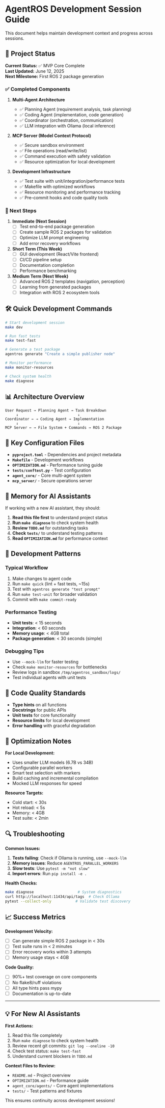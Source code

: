 # AgentROS Development Session Guide

This document helps maintain development context and progress across sessions.

## 🎯 Project Status

**Current Status:** ✅ MVP Core Complete  
**Last Updated:** June 12, 2025  
**Next Milestone:** First ROS 2 package generation

### ✅ Completed Components

1. **Multi-Agent Architecture**
   - ✅ Planning Agent (requirement analysis, task planning)
   - ✅ Coding Agent (implementation, code generation)  
   - ✅ Coordinator (orchestration, communication)
   - ✅ LLM integration with Ollama (local inference)

2. **MCP Server (Model Context Protocol)**
   - ✅ Secure sandbox environment
   - ✅ File operations (read/write/list)
   - ✅ Command execution with safety validation
   - ✅ Resource optimization for local development

3. **Development Infrastructure**
   - ✅ Test suite with unit/integration/performance tests
   - ✅ Makefile with optimized workflows
   - ✅ Resource monitoring and performance tracking
   - ✅ Pre-commit hooks and code quality tools

### 🚧 Next Steps

1. **Immediate (Next Session)**
   - [ ] Test end-to-end package generation
   - [ ] Create sample ROS 2 packages for validation
   - [ ] Optimize LLM prompt engineering
   - [ ] Add error recovery workflows

2. **Short Term (This Week)**
   - [ ] GUI development (React/Vite frontend)
   - [ ] CI/CD pipeline setup
   - [ ] Documentation completion
   - [ ] Performance benchmarking

3. **Medium Term (Next Week)**
   - [ ] Advanced ROS 2 templates (navigation, perception)
   - [ ] Learning from generated packages
   - [ ] Integration with ROS 2 ecosystem tools

## 🛠️ Quick Development Commands

```bash
# Start development session
make dev

# Run fast tests
make test-fast

# Generate a test package
agentros generate "Create a simple publisher node"

# Monitor performance
make monitor-resources

# Check system health
make diagnose
```

## 📊 Architecture Overview

```
User Request → Planning Agent → Task Breakdown
     ↓                           ↓
Coordinator ← → Coding Agent → Implementation
     ↓                           ↓
MCP Server ← → File System + Commands → ROS 2 Package
```

## 🔧 Key Configuration Files

- **`pyproject.toml`** - Dependencies and project metadata
- **`Makefile`** - Development workflows
- **`OPTIMIZATION.md`** - Performance tuning guide
- **`tests/conftest.py`** - Test configuration
- **`agent_core/`** - Core multi-agent system
- **`mcp_server/`** - Secure operations server

## 🧠 Memory for AI Assistants

If working with a new AI assistant, they should:

1. **Read this file first** to understand project status
2. **Run `make diagnose`** to check system health
3. **Review `TODO.md`** for outstanding tasks
4. **Check `tests/`** to understand testing patterns
5. **Read `OPTIMIZATION.md`** for performance context

## 🎨 Development Patterns

### Typical Workflow
1. Make changes to agent code
2. Run `make quick` (lint + fast tests, ~15s)
3. Test with `agentros generate "test prompt"`
4. Run `make test-unit` for broader validation
5. Commit with `make commit-ready`

### Performance Testing
- **Unit tests**: < 15 seconds
- **Integration**: < 60 seconds  
- **Memory usage**: < 4GB total
- **Package generation**: < 30 seconds (simple)

### Debugging Tips
- Use `--mock-llm` for faster testing
- Check `make monitor-resources` for bottlenecks
- Review logs in sandbox `/tmp/agentros_sandbox/logs/`
- Test individual agents with unit tests

## 📝 Code Quality Standards

- **Type hints** on all functions
- **Docstrings** for public APIs
- **Unit tests** for core functionality
- **Resource limits** for local development
- **Error handling** with graceful degradation

## 🚀 Optimization Notes

**For Local Development:**
- Uses smaller LLM models (6.7B vs 34B)
- Configurable parallel workers
- Smart test selection with markers
- Build caching and incremental compilation
- Mocked LLM responses for speed

**Resource Targets:**
- Cold start: < 30s
- Hot reload: < 5s
- Memory: < 4GB
- Test suite: < 2min

## 🔍 Troubleshooting

**Common Issues:**
1. **Tests failing**: Check if Ollama is running, use `--mock-llm`
2. **Memory issues**: Reduce `AGENTROS_PARALLEL_WORKERS`
3. **Slow tests**: Use `pytest -m "not slow"`
4. **Import errors**: Run `pip install -e .`

**Health Checks:**
```bash
make diagnose                    # System diagnostics
curl http://localhost:11434/api/tags  # Check Ollama
pytest --collect-only           # Validate test discovery
```

## 📈 Success Metrics

**Development Velocity:**
- [ ] Can generate simple ROS 2 package in < 30s
- [ ] Test suite runs in < 2 minutes
- [ ] Error recovery works within 3 attempts
- [ ] Memory usage stays < 4GB

**Code Quality:**
- [ ] 90%+ test coverage on core components
- [ ] No flake8/ruff violations
- [ ] All type hints pass mypy
- [ ] Documentation is up-to-date

---

## 💡 For New AI Assistants

**First Actions:**
1. Read this file completely
2. Run `make diagnose` to check system health
3. Review recent git commits: `git log --oneline -10`
4. Check test status: `make test-fast`
5. Understand current blockers in `TODO.md`

**Context Files to Review:**
- `README.md` - Project overview
- `OPTIMIZATION.md` - Performance guide  
- `agent_core/agents/` - Core agent implementations
- `tests/` - Test patterns and fixtures

This ensures continuity across development sessions!
